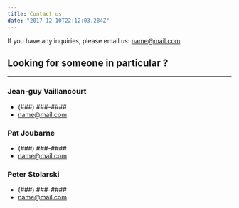 ```yaml
---
title: Contact us
date: "2017-12-10T22:12:03.284Z"
---
```



If you have any inquiries, please email us: [name@mail.com](name@mail.com)

## Looking for someone in particular ?

<hr>


### Jean-guy Vaillancourt

* (###) ###-####
* name@mail.com


### Pat Joubarne

* (###) ###-####
* name@mail.com

### Peter Stolarski

* (###) ###-####
* name@mail.com


